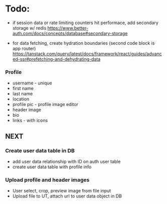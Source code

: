 # Todo:

- if session data or rate limiting counters hit performace, add secondary storage w/ redis
https://www.better-auth.com/docs/concepts/database#secondary-storage

- for data fetching, create hydration boundaries (second code block is app router)
https://tanstack.com/query/latest/docs/framework/react/guides/advanced-ssr#prefetching-and-dehydrating-data


### Profile

- username - unique
- first name
- last name
- location
- profile pic - profile image editor
- header image
- bio
- links - with icons


## NEXT

### Create user data table in DB
- add user data relationship with ID on auth user table
- create user data table with profile info

### Upload profile and header images
- User select, crop, preview image from file input
- Upload file to UT, attach url to user data object in DB

